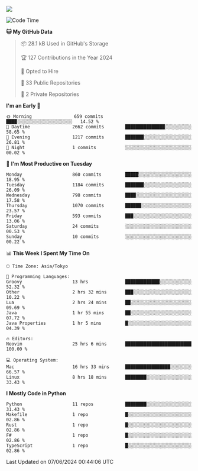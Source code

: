 ![](https://komarev.com/ghpvc/?username=kitagawa-hr)

<!--START_SECTION:waka-->
![Code Time](http://img.shields.io/badge/Code%20Time-863%20hrs%205%20mins-blue)

**🐱 My GitHub Data** 

> 📦 28.1 kB Used in GitHub's Storage 
 > 
> 🏆 127 Contributions in the Year 2024
 > 
> 💼 Opted to Hire
 > 
> 📜 33 Public Repositories 
 > 
> 🔑 2 Private Repositories 
 > 
**I'm an Early 🐤** 

```text
🌞 Morning                659 commits         ████░░░░░░░░░░░░░░░░░░░░░   14.52 % 
🌆 Daytime                2662 commits        ███████████████░░░░░░░░░░   58.65 % 
🌃 Evening                1217 commits        ███████░░░░░░░░░░░░░░░░░░   26.81 % 
🌙 Night                  1 commits           ░░░░░░░░░░░░░░░░░░░░░░░░░   00.02 % 
```
📅 **I'm Most Productive on Tuesday** 

```text
Monday                   860 commits         █████░░░░░░░░░░░░░░░░░░░░   18.95 % 
Tuesday                  1184 commits        ███████░░░░░░░░░░░░░░░░░░   26.09 % 
Wednesday                798 commits         ████░░░░░░░░░░░░░░░░░░░░░   17.58 % 
Thursday                 1070 commits        ██████░░░░░░░░░░░░░░░░░░░   23.57 % 
Friday                   593 commits         ███░░░░░░░░░░░░░░░░░░░░░░   13.06 % 
Saturday                 24 commits          ░░░░░░░░░░░░░░░░░░░░░░░░░   00.53 % 
Sunday                   10 commits          ░░░░░░░░░░░░░░░░░░░░░░░░░   00.22 % 
```


📊 **This Week I Spent My Time On** 

```text
🕑︎ Time Zone: Asia/Tokyo

💬 Programming Languages: 
Groovy                   13 hrs              █████████████░░░░░░░░░░░░   52.32 % 
Other                    2 hrs 32 mins       ███░░░░░░░░░░░░░░░░░░░░░░   10.22 % 
Lua                      2 hrs 24 mins       ██░░░░░░░░░░░░░░░░░░░░░░░   09.69 % 
Java                     1 hr 55 mins        ██░░░░░░░░░░░░░░░░░░░░░░░   07.72 % 
Java Properties          1 hr 5 mins         █░░░░░░░░░░░░░░░░░░░░░░░░   04.39 % 

🔥 Editors: 
Neovim                   25 hrs 6 mins       █████████████████████████   100.00 % 

💻 Operating System: 
Mac                      16 hrs 33 mins      █████████████████░░░░░░░░   66.57 % 
Linux                    8 hrs 18 mins       ████████░░░░░░░░░░░░░░░░░   33.43 % 
```

**I Mostly Code in Python** 

```text
Python                   11 repos            ████████░░░░░░░░░░░░░░░░░   31.43 % 
Makefile                 1 repo              █░░░░░░░░░░░░░░░░░░░░░░░░   02.86 % 
Rust                     1 repo              █░░░░░░░░░░░░░░░░░░░░░░░░   02.86 % 
F#                       1 repo              █░░░░░░░░░░░░░░░░░░░░░░░░   02.86 % 
TypeScript               1 repo              █░░░░░░░░░░░░░░░░░░░░░░░░   02.86 % 
```




 Last Updated on 07/06/2024 00:44:06 UTC
<!--END_SECTION:waka-->
